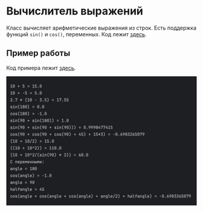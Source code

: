 # Вычислитель выражений
Класс вычисляет арифметические выражения из строк. Есть поддержка функций `sin()` и `cos()`, переменных.
Код лежит [здесь](https://github.com/Nikita-bite/secondLabJava/blob/main/src/main/java/org/example/ExpressionEvaluator.java).

## Пример работы
Код примера лежит [здесь](https://github.com/Nikita-bite/secondLabJava/blob/main/src/main/java/org/example/Main.java).

![пример работы](images/image_for_readme.png)
